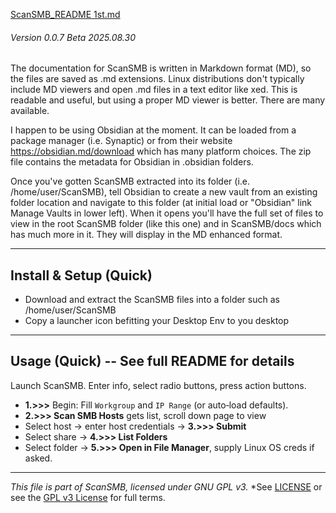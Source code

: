 [ScanSMB_README 1st.md](https://github.com/user-attachments/files/22054819/ScanSMB_README.1st.md)
###### Version 0.0.7 Beta  2025.08.30

The documentation for ScanSMB is written in Markdown format (MD), so the files are saved as .md extensions.  Linux distributions don't typically include MD viewers and open .md files in a  text editor like xed.  This is readable and useful, but using a proper MD viewer is better.  There are many available.  

I happen to be using Obsidian at the moment.  It can be loaded from a package manager (i.e. Synaptic) or from their website https://obsidian.md/download which has many platform choices.  The zip file contains the metadata for Obsidian in .obsidian folders.

Once you've gotten ScanSMB extracted into its folder (i.e. /home/user/ScanSMB), tell Obsidian to create a new vault from an existing folder location and navigate to this folder (at initial load or "Obsidian" link Manage Vaults in lower left).  When it opens you'll have the full set of files to view in the root ScanSMB folder (like this one)  and in ScanSMB/docs which has much more in it.  They will display in the MD enhanced format.


---
## Install & Setup (Quick)

- Download and extract the ScanSMB files into a folder such as /home/user/ScanSMB
- Copy a launcher icon befitting your Desktop Env to you desktop

---
## Usage (Quick) -- See full README for details

Launch ScanSMB.  Enter info, select radio buttons, press action buttons.
- **1.>>>** Begin: Fill `Workgroup` and `IP Range` (or auto‑load defaults).  
- **2.>>> Scan SMB Hosts** gets list, scroll down page to view
- Select host → enter host credentials → **3.>>> Submit**  
- Select share → **4.>>> List Folders**  
- Select folder → **5.>>> Open in File Manager**, supply Linux OS creds if asked.

---

*This file is part of ScanSMB, licensed under GNU GPL v3.*
*See [LICENSE](LICENSE_gpl-3.0.md) or see the [GPL v3 License](https://www.gnu.org/licenses/gpl-3.0.en.html) for full terms.

